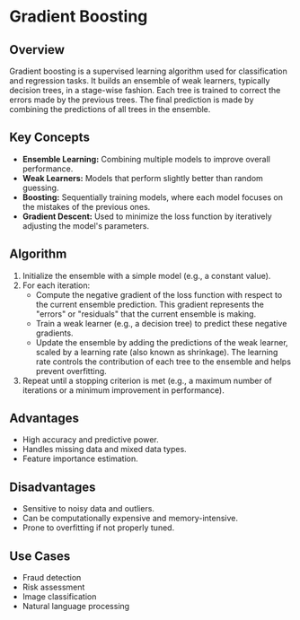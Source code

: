 # Gradient Boosting

## Overview

Gradient boosting is a supervised learning algorithm used for classification and regression tasks. It builds an ensemble of weak learners, typically decision trees, in a stage-wise fashion. Each tree is trained to correct the errors made by the previous trees. The final prediction is made by combining the predictions of all trees in the ensemble.

## Key Concepts

*   **Ensemble Learning:** Combining multiple models to improve overall performance.
*   **Weak Learners:** Models that perform slightly better than random guessing.
*   **Boosting:** Sequentially training models, where each model focuses on the mistakes of the previous ones.
*   **Gradient Descent:** Used to minimize the loss function by iteratively adjusting the model's parameters.

## Algorithm

1.  Initialize the ensemble with a simple model (e.g., a constant value).
2.  For each iteration:
    *   Compute the negative gradient of the loss function with respect to the current ensemble prediction. This gradient represents the "errors" or "residuals" that the current ensemble is making.
    *   Train a weak learner (e.g., a decision tree) to predict these negative gradients.
    *   Update the ensemble by adding the predictions of the weak learner, scaled by a learning rate (also known as shrinkage). The learning rate controls the contribution of each tree to the ensemble and helps prevent overfitting.
3.  Repeat until a stopping criterion is met (e.g., a maximum number of iterations or a minimum improvement in performance).

## Advantages

*   High accuracy and predictive power.
*   Handles missing data and mixed data types.
*   Feature importance estimation.

## Disadvantages

*   Sensitive to noisy data and outliers.
*   Can be computationally expensive and memory-intensive.
*   Prone to overfitting if not properly tuned.

## Use Cases

*   Fraud detection
*   Risk assessment
*   Image classification
*   Natural language processing
